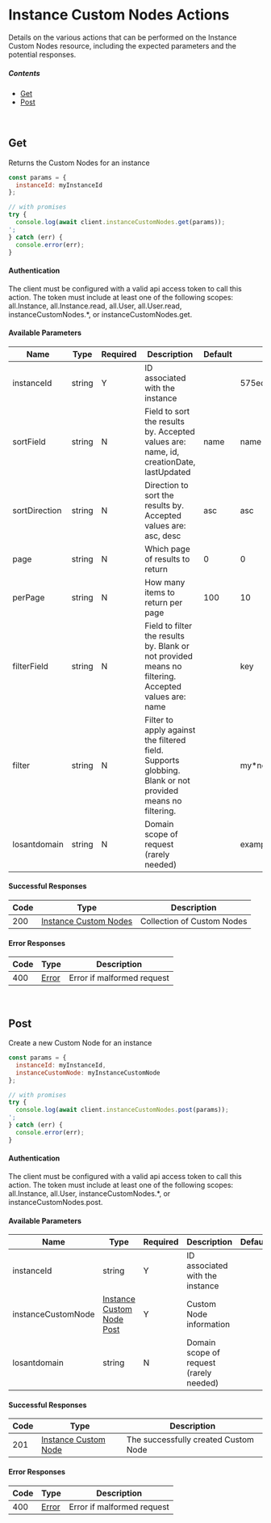 # Instance Custom Nodes Actions

Details on the various actions that can be performed on the
Instance Custom Nodes resource, including the expected
parameters and the potential responses.

##### Contents

*   [Get](#get)
*   [Post](#post)

<br/>

## Get

Returns the Custom Nodes for an instance

```javascript
const params = {
  instanceId: myInstanceId
};

// with promises
try {
  console.log(await client.instanceCustomNodes.get(params));
';
} catch (err) {
  console.error(err);
}
```

#### Authentication
The client must be configured with a valid api access token to call this
action. The token must include at least one of the following scopes:
all.Instance, all.Instance.read, all.User, all.User.read, instanceCustomNodes.*, or instanceCustomNodes.get.

#### Available Parameters

| Name | Type | Required | Description | Default | Example |
| ---- | ---- | -------- | ----------- | ------- | ------- |
| instanceId | string | Y | ID associated with the instance |  | 575ec7417ae143cd83dc4a96 |
| sortField | string | N | Field to sort the results by. Accepted values are: name, id, creationDate, lastUpdated | name | name |
| sortDirection | string | N | Direction to sort the results by. Accepted values are: asc, desc | asc | asc |
| page | string | N | Which page of results to return | 0 | 0 |
| perPage | string | N | How many items to return per page | 100 | 10 |
| filterField | string | N | Field to filter the results by. Blank or not provided means no filtering. Accepted values are: name |  | key |
| filter | string | N | Filter to apply against the filtered field. Supports globbing. Blank or not provided means no filtering. |  | my*node |
| losantdomain | string | N | Domain scope of request (rarely needed) |  | example.com |

#### Successful Responses

| Code | Type | Description |
| ---- | ---- | ----------- |
| 200 | [Instance Custom Nodes](../lib/schemas/instanceCustomNodes.json) | Collection of Custom Nodes |

#### Error Responses

| Code | Type | Description |
| ---- | ---- | ----------- |
| 400 | [Error](../lib/schemas/error.json) | Error if malformed request |

<br/>

## Post

Create a new Custom Node for an instance

```javascript
const params = {
  instanceId: myInstanceId,
  instanceCustomNode: myInstanceCustomNode
};

// with promises
try {
  console.log(await client.instanceCustomNodes.post(params));
';
} catch (err) {
  console.error(err);
}
```

#### Authentication
The client must be configured with a valid api access token to call this
action. The token must include at least one of the following scopes:
all.Instance, all.User, instanceCustomNodes.*, or instanceCustomNodes.post.

#### Available Parameters

| Name | Type | Required | Description | Default | Example |
| ---- | ---- | -------- | ----------- | ------- | ------- |
| instanceId | string | Y | ID associated with the instance |  | 575ec7417ae143cd83dc4a96 |
| instanceCustomNode | [Instance Custom Node Post](../lib/schemas/instanceCustomNodePost.json) | Y | Custom Node information |  | [Instance Custom Node Post Example](_schemas.md#instance-custom-node-post-example) |
| losantdomain | string | N | Domain scope of request (rarely needed) |  | example.com |

#### Successful Responses

| Code | Type | Description |
| ---- | ---- | ----------- |
| 201 | [Instance Custom Node](../lib/schemas/instanceCustomNode.json) | The successfully created Custom Node |

#### Error Responses

| Code | Type | Description |
| ---- | ---- | ----------- |
| 400 | [Error](../lib/schemas/error.json) | Error if malformed request |
